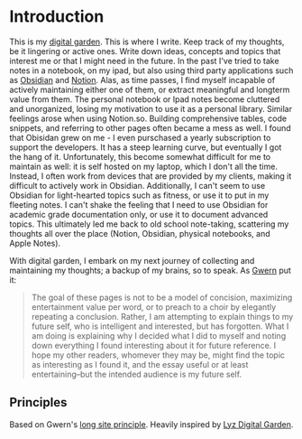 # Introduction

This is my [digital garden](https://lyz-code.github.io/blue-book/digital_garden/). This is where I write. Keep track of
my thoughts, be it lingering or active ones. Write down ideas, concepts and topics that interest me or that I might need
in the future. In the past I've tried to take notes in a notebook, on my ipad, but also using third party applications
such as [Obsidian](https://obsidian.md) and [Notion](https://notion.so). Alas, as time passes, I find myself incapable
of actively maintaining either one of them, or extract meaningful and longterm value from them. The personal notebook or
Ipad notes become cluttered and unorganized, losing my motivation to use it as a personal library. Similar feelings
arose when using Notion.so. Building comprehensive tables, code snippets, and referring to other pages often became a
mess as well. I found that Obisidan grew on me - I even purschased a yearly subscription to support the developers. It
has a steep learning curve, but eventually I got the hang of it. Unfortunately, this become somewhat difficult for me to
maintain as well: it is self hosted on my laptop, which I don't all the time. Instead, I often work from devices that
are provided by my clients, making it difficult to actively work in Obsidian. Additionally, I can't seem to use Obsidian
for light-hearted topics such as fitness, or use it to put in my fleeting notes. I can't shake the feeling that I need
to use Obsidian for academic grade documentation only, or use it to document advanced topics. This ultimately led me
back to old school note-taking, scattering my thoughts all over the place (Notion, Obsidian, physical notebooks, and
Apple Notes).

With digital garden, I embark on my next journey of collecting and maintaining my thoughts; a backup of my brains, so to
speak. As [Gwern](https://www.gwern.net/About#target-audience) put it:

> The goal of these pages is not to be a model of concision, maximizing entertainment value per word, or to preach to a
> choir by elegantly repeating a conclusion. Rather, I am attempting to explain things to my future self, who is
> intelligent and interested, but has forgotten. What I am doing is explaining why I decided what I did to myself and
> noting down everything I found interesting about it for future reference. I hope my other readers, whomever they may be,
> might find the topic as interesting as I found it, and the essay useful or at least entertaining–but the intended
> audience is my future self.

## Principles

Based on Gwern's [long site principle](https://www.gwern.net/About#long-site). Heavily inspired by [Lyz Digital
Garden](https://lyz-code.github.io/blue-book/).
